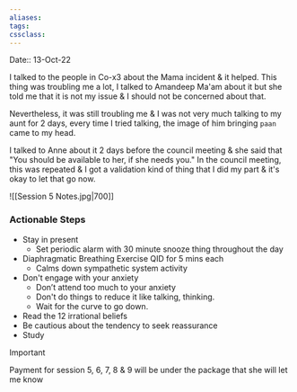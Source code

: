 ```yaml
---
aliases:
tags: 
cssclass:
---
```


Date:: 13-Oct-22

I talked to the people in Co-x3 about the Mama incident & it helped.
This thing was troubling me a lot, I talked to Amandeep Ma'am about it but she told me that it is not my issue & I should not be concerned about that.

Nevertheless, it was still troubling me & I was not very much talking to my aunt for 2 days, every time I tried talking, the image of him bringing `paan` came to my head. 

I talked to Anne about it 2 days before the council meeting & she said that "You should be available to her, if she needs you."
In the council meeting, this was repeated & I got a validation kind of thing that I did my part & it's okay to let that go now.

![[Session 5 Notes.jpg|700]]


### Actionable Steps
- Stay in present
	- Set periodic alarm with 30 minute snooze thing throughout the day
- Diaphragmatic Breathing Exercise QID for 5 mins each
	- Calms down sympathetic system activity
- Don't engage with your anxiety
	- Don’t attend too much to your anxiety
	- Don't do things to reduce it like talking, thinking.
	- Wait for the curve to go down.
- Read the 12 irrational beliefs
- Be cautious about the tendency to seek reassurance
- Study


> [!important]
> Payment for session 5, 6, 7, 8 & 9 will be under the package that she will let me know
